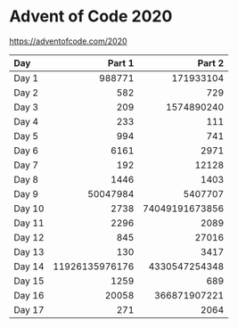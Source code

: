 # Advent of Code 2020
https://adventofcode.com/2020

| Day      | Part 1              | Part 2              |
|:---------|--------------------:|--------------------:|
| Day 1    | 988771              | 171933104           |
| Day 2    | 582                 | 729                 |
| Day 3    | 209                 | 1574890240          |
| Day 4    | 233                 | 111                 |
| Day 5    | 994                 | 741                 |
| Day 6    | 6161                | 2971                |
| Day 7    | 192                 | 12128               |
| Day 8    | 1446                | 1403                |
| Day 9    | 50047984            | 5407707             |
| Day 10   | 2738                | 74049191673856      |
| Day 11   | 2296                | 2089                |
| Day 12   | 845                 | 27016               |
| Day 13   | 130                 | 3417                |
| Day 14   | 11926135976176      | 4330547254348       |
| Day 15   | 1259                | 689                 | 
| Day 16   | 20058               | 366871907221        |
| Day 17   | 271                 | 2064                | 
